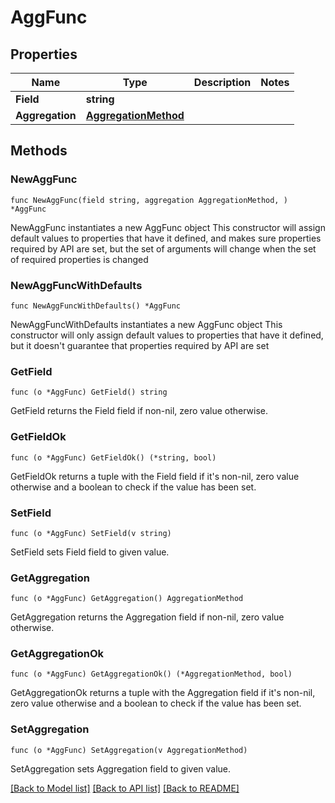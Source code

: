 # AggFunc

## Properties

Name | Type | Description | Notes
------------ | ------------- | ------------- | -------------
**Field** | **string** |  | 
**Aggregation** | [**AggregationMethod**](AggregationMethod.md) |  | 

## Methods

### NewAggFunc

`func NewAggFunc(field string, aggregation AggregationMethod, ) *AggFunc`

NewAggFunc instantiates a new AggFunc object
This constructor will assign default values to properties that have it defined,
and makes sure properties required by API are set, but the set of arguments
will change when the set of required properties is changed

### NewAggFuncWithDefaults

`func NewAggFuncWithDefaults() *AggFunc`

NewAggFuncWithDefaults instantiates a new AggFunc object
This constructor will only assign default values to properties that have it defined,
but it doesn't guarantee that properties required by API are set

### GetField

`func (o *AggFunc) GetField() string`

GetField returns the Field field if non-nil, zero value otherwise.

### GetFieldOk

`func (o *AggFunc) GetFieldOk() (*string, bool)`

GetFieldOk returns a tuple with the Field field if it's non-nil, zero value otherwise
and a boolean to check if the value has been set.

### SetField

`func (o *AggFunc) SetField(v string)`

SetField sets Field field to given value.


### GetAggregation

`func (o *AggFunc) GetAggregation() AggregationMethod`

GetAggregation returns the Aggregation field if non-nil, zero value otherwise.

### GetAggregationOk

`func (o *AggFunc) GetAggregationOk() (*AggregationMethod, bool)`

GetAggregationOk returns a tuple with the Aggregation field if it's non-nil, zero value otherwise
and a boolean to check if the value has been set.

### SetAggregation

`func (o *AggFunc) SetAggregation(v AggregationMethod)`

SetAggregation sets Aggregation field to given value.



[[Back to Model list]](../README.md#documentation-for-models) [[Back to API list]](../README.md#documentation-for-api-endpoints) [[Back to README]](../README.md)


